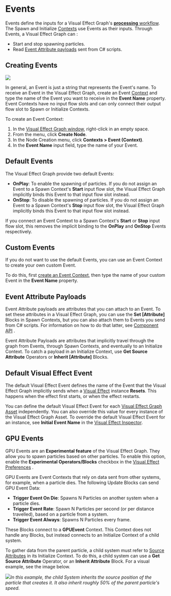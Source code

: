 # Events

Events define the inputs for a Visual Effect Graph's [**processing** workflow](GraphLogicAndPhilosophy.md#processing-workflow-(vertical-logic)). The Spawn and Initialize [Contexts](Contexts.md) use Events as their inputs. Through Events, a Visual Effect Graph can :

* Start and stop spawning particles.
* Read [Event Attribute payloads](#eventattribute-payloads) sent from C# scripts.

## Creating Events

![](Images/EventContexts.png)

In general, an Event is just a string that represents the Event's name. To receive an Event in the Visual Effect Graph, create an Event [Context](Contexts.md) and type the name of the Event you want to receive in the **Event Name** property. Event Contexts have no input flow slots and can only connect their output flow slot to Spawn or Initialize Contexts.

To create an Event Context:

1. In the [Visual Effect Graph window](VisualEffectGraphWindow.md), right-click in an empty space.
2. From the menu, click **Create Node**.
3. In the Node Creation menu, click **Contexts > Event (Context)**.
4. In the **Event Name** input field, type the name of your Event.

## Default Events

The Visual Effect Graph provide two default Events:

* **OnPlay**: To enable the spawning of particles. If you do not assign an Event to a Spawn Context's **Start** input flow slot, the Visual Effect Graph implicitly binds this Event to that input flow slot instead.
* **OnStop**: To disable the spawning of particles. If you do not assign an Event to a Spawn Context's **Stop** input flow slot, the Visual Effect Graph implicitly binds this Event to that input flow slot instead.

If you connect an Event Context to a Spawn Context's **Start** or **Stop** input flow slot, this removes the implicit binding to the **OnPlay** and **OnStop** Events respectively.

## Custom Events

If you do not want to use the default Events, you can use an Event Context to create your own custom Event.

To do this, first [create an Event Context](#creating-events), then type the name of your custom Event in the **Event Name** property.

## Event Attribute Payloads

Event Attribute payloads are attributes that you can attach to an Event. To set these attributes in a Visual Effect Graph, you can use the **Set [Attribute]** Blocks in Spawn Contexts, but you can also attach them to Events you send from C# scripts. For information on how to do that latter, see [Component API](ComponentAPI.md#event-attributes) .

Event Attribute Payloads are attributes that implicitly travel through the graph from Events, through Spawn Contexts, and eventually to an Initialize Context. To catch a payload in an Initialize Context, use **Get Source Attribute** Operators or **Inherit [Attribute]** Blocks.

## Default Visual Effect Event

The default Visual Effect Event defines the name of the Event that the Visual Effect Graph implicitly sends when a [Visual Effect](VisualEffectComponent.md) instance **Resets**. This happens when the effect first starts, or when the effect restarts.

You can define the default Visual Effect Event for each [Visual Effect Graph Asset](VisualEffectGraphAsset.md) independently. You can also override this value for every instance of the Visual Effect Graph Asset. To override the default Visual Effect Event for an instance, see **Initial Event Name** in the [Visual Effect Inspector](VisualEffectComponent.md).

## GPU Events

GPU Events are an **Experimental feature** of the Visual Effect Graph. They allow you to spawn particles based on other particles. To enable this option, enable the **Experimental Operators/Blocks** checkbox in the [Visual Effect Preferences](VisualEffectPreferences.md) .

GPU Events are Event Contexts that rely on data sent from other systems, for example, when a particle dies. The following Update Blocks can send GPU Event Data:

* **Trigger Event On Die**:  Spawns N Particles on another system when a particle dies.
* **Trigger Event Rate**: Spawn N Particles per second (or per distance travelled), based on a particle from a system.
* **Trigger Event Always**:  Spawns N Particles every frame.

These Blocks connect to a **GPUEvent** Context. This Context does not handle any Blocks, but instead connects to an Initialize Context of a child system.

To gather data from the parent particle, a child system must refer to [Source Attributes](Attributes.md) in its Initialize Context. To do this, a child system can use a **Get Source Attribute** Operator, or an **Inherit Attribute** Block. For a visual example, see the image below.

![](Images/GPUEvent.png)*In this example, the child System inherits the source position of the particle that creates it. It also inherit roughly 50% of the parent particle's speed.*
